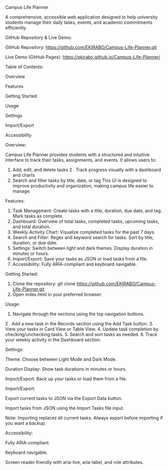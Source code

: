 Campus Life Planner


A comprehensive, accessible web application designed to help university students manage their daily tasks, events, and academic commitments efficiently.

GitHub Repository & Live Demo:

GitHub Repository: https://github.com/EKIRABO/Campus-Life-Planner.git

Live Demo (GitHub Pages): https://ekirabo.github.io/Campus-Life-Planner/

Table of Contents:

Overview

Features

Getting Started

Usage

Settings

Import/Export

Accessibility

Overview:

Campus Life Planner provides students with a structured and intuitive interface to track their tasks, assignments, and events. It allows users to:

1. Add, edit, and delete tasks
2 . Track progress visually with a dashboard and charts
3. Search and filter tasks by title, date, or tag
This UI is designed to improve productivity and organization, making campus life easier to manage.

Features:
1. Task Management: Create tasks with a title, duration, due date, and tag. Mark tasks as complete.
2. Dashboard: Overview of total tasks, completed tasks, upcoming tasks, and total duration.
3. Weekly Activity Chart: Visualize completed tasks for the past 7 days.
4. Search and Filter: Regex and keyword search for tasks. Sort by title, duration, or due date.
5. Settings: Switch between light and dark themes. Display duration in minutes or hours.
6. Import/Export: Save your tasks as JSON or load tasks from a file.
7. Accessibility: Fully ARIA-compliant and keyboard navigable.

Getting Started:
1. Clone the repository:
git clone https://github.com/EKIRABO/Campus-Life-Planner.git
2. Open index.html in your preferred browser.

Usage:
1. Navigate through the sections using the top navigation buttons.
   
2 . Add a new task in the Records section using the Add Task button.
3. View your tasks in Card View or Table View.
4. Update task completion by checking/unchecking tasks.
5. Search and sort tasks as needed.
6. Track your weekly activity in the Dashboard section.

Settings:

Theme: Choose between Light Mode and Dark Mode.

Duration Display: Show task durations in minutes or hours.

Import/Export: Back up your tasks or load them from a file.

Import/Export:

Export current tasks to JSON via the Export Data button.

Import tasks from JSON using the Import Tasks file input.


Note: Importing replaces all current tasks. Always export before importing if you want a backup.

Accessibility:

Fully ARIA-compliant.

Keyboard navigable.

Screen reader friendly with aria-live, aria-label, and role attributes.











